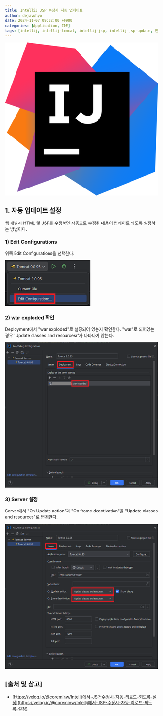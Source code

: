 ```yaml
---
title: IntelliJ JSP 수정시 자동 업데이트
author: dejavuhyo
date: 2024-11-07 09:32:00 +0900
categories: [Application, IDE]
tags: [intellij, intellij-tomcat, intellij-jsp, intellij-jsp-update, 인텔리제이-jsp-업데이트, jsp-업데이트]
---
```


![intellij-idea-icon](/assets/img/2024-11-07-intellij-jsp-auto-update/intellij-idea-icon.png)

## 1. 자동 업데이트 설정
웹 개발시 HTML 및 JSP를 수정하면 자동으로 수정된 내용이 업데이트 되도록 설정하는 방법이다.

### 1) Edit Configurations
위쪽 Edit Configurations을 선택한다.

![edit-configurations](/assets/img/2024-11-07-intellij-jsp-auto-update/edit-configurations.png)

### 2) war exploded 확인
Deployment에서 "war exploded"로 설정되어 있는지 확인한다. "war"로 되어있는 경우 'Update classes and resourcesr'가 나타나지 않는다.

![deployment](/assets/img/2024-11-07-intellij-jsp-auto-update/deployment.png)

### 3) Server 설정
Server에서 "On Update action"과 "On frame deactivation"을 "Update classes and resources"로 변경한다.

![server](/assets/img/2024-11-07-intellij-jsp-auto-update/server.png)

## [출처 및 참고]
* [https://velog.io/@coreminw/Intellij에서-JSP-수정시-자동-리로드-되도록-설정](https://velog.io/@coreminw/Intellij에서-JSP-수정시-자동-리로드-되도록-설정)
